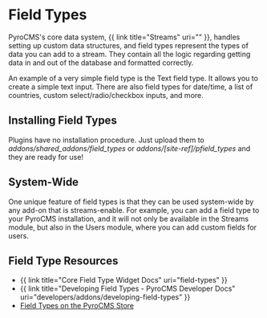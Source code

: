# Field Types

PyroCMS's core data system, {{ link title="Streams" uri="" }}, handles setting up custom data structures, and field types represent the types of data you can add to a stream. They contain all the logic regarding getting data in and out of the database and formatted correctly.

An example of a very simple field type is the Text field type. It allows you to create a simple text input. There are also field types for date/time, a list of countries, custom select/radio/checkbox inputs, and more.

## Installing Field Types

Plugins have no installation procedure. Just upload them to _addons/shared\_addons/field\_types_ or _addons/[site-ref]/pfield\_types_ and they are ready for use!

## System-Wide

One unique feature of field types is that they can be used system-wide by any add-on that is streams-enable. For example, you can add a field type to your PyroCMS installation, and it will not only be available in the Streams module, but also in the Users module, where you can add custom fields for users.

## Field Type Resources

* {{ link title="Core Field Type Widget Docs" uri="field-types" }}
* {{ link title="Developing Field Types - PyroCMS Developer Docs" uri="developers/addons/developing-field-types" }}
* [Field Types on the PyroCMS Store](https://www.pyrocms.com/store/categories/field_types)